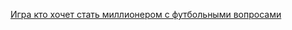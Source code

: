 <a href="https://romanshliakhov.github.io/luckygame/">Игра кто хочет стать миллионером с футбольными вопросами</a>
